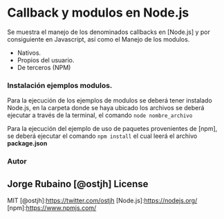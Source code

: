 # Callback y modulos en Node.js

Se muestra el manejo de los denominados callbacks en [Node.js] y por consiguiente en Javascript, así como el Manejo de los modulos.

* Nativos.
* Propios del usuario.
* De terceros (NPM)

### Instalación ejemplos modulos.

Para la ejecución de los ejemplos de modulos se deberá tener instalado Node.js, en la carpeta donde se haya ubicado los archivos se deberá ejecutar a través de la terminal, el comando ```node nombre_archivo```

Para la ejecución del ejemplo de uso de paquetes provenientes de [npm], se deberá ejecutar el comando ```npm install``` el cual leerá el archivo **package.json**

### Autor
Jorge Rubaino [@ostjh]
License
----
MIT
[@ostjh]:https://twitter.com/ostjh
[Node.js]:https://nodejs.org/
[npm]:https://www.npmjs.com/